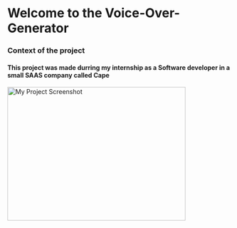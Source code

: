 # Welcome to the Voice-Over-Generator

### Context of the project 

#### This project was made durring my internship as a Software developer in a small SAAS company called Cape 
<img src="https://www.bycape.io/shareimage.png" alt="My Project Screenshot" width="400" height="300">
